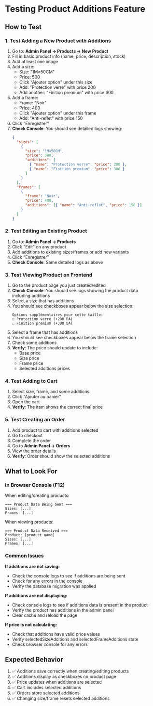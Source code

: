 # Testing Product Additions Feature

## How to Test

### 1. Test Adding a New Product with Additions

1. Go to: **Admin Panel → Products → New Product**
2. Fill in basic product info (name, price, description, stock)
3. Add at least one image
4. Add a size:
   - Size: "1M×50CM"
   - Price: 500
   - Click "Ajouter option" under this size
   - Add: "Protection verre" with price 200
   - Add another: "Finition premium" with price 300
5. Add a frame:
   - Frame: "Noir"
   - Price: 400
   - Click "Ajouter option" under this frame
   - Add: "Anti-reflet" with price 150
6. Click "Enregistrer"
7. **Check Console**: You should see detailed logs showing:
   ```json
   {
     "sizes": [
       {
         "size": "1M×50CM",
         "price": 500,
         "additions": [
           { "name": "Protection verre", "price": 200 },
           { "name": "Finition premium", "price": 300 }
         ]
       }
     ],
     "frames": [
       {
         "frame": "Noir",
         "price": 400,
         "additions": [{ "name": "Anti-reflet", "price": 150 }]
       }
     ]
   }
   ```

### 2. Test Editing an Existing Product

1. Go to: **Admin Panel → Products**
2. Click "Edit" on any product
3. Add additions to existing sizes/frames or add new variants
4. Click "Enregistrer"
5. **Check Console**: Same detailed logs as above

### 3. Test Viewing Product on Frontend

1. Go to the product page you just created/edited
2. **Check Console**: You should see logs showing the product data including additions
3. Select a size that has additions
4. You should see checkboxes appear below the size selection:
   ```
   Options supplémentaires pour cette taille:
   ☐ Protection verre (+200 DA)
   ☐ Finition premium (+300 DA)
   ```
5. Select a frame that has additions
6. You should see checkboxes appear below the frame selection
7. Check some additions
8. **Verify**: The price should update to include:
   - Base price
   - Size price
   - Frame price
   - Selected additions prices

### 4. Test Adding to Cart

1. Select size, frame, and some additions
2. Click "Ajouter au panier"
3. Open the cart
4. **Verify**: The item shows the correct final price

### 5. Test Creating an Order

1. Add product to cart with additions selected
2. Go to checkout
3. Complete the order
4. Go to **Admin Panel → Orders**
5. View the order details
6. **Verify**: Order should show the selected additions

## What to Look For

### In Browser Console (F12)

When editing/creating products:

```
=== Product Data Being Sent ===
Sizes: [...]
Frames: [...]
```

When viewing products:

```
=== Product Data Received ===
Product: [product name]
Sizes: [...]
Frames: [...]
```

### Common Issues

**If additions are not saving:**

- Check the console logs to see if additions are being sent
- Check for any errors in the console
- Verify the database migration was applied

**If additions are not displaying:**

- Check console logs to see if additions data is present in the product
- Verify the product has additions in the admin panel
- Clear cache and reload the page

**If price is not calculating:**

- Check that additions have valid price values
- Verify selectedSizeAdditions and selectedFrameAdditions state
- Check browser console for any errors

## Expected Behavior

1. ✅ Additions save correctly when creating/editing products
2. ✅ Additions display as checkboxes on product page
3. ✅ Price updates when additions are selected
4. ✅ Cart includes selected additions
5. ✅ Orders store selected additions
6. ✅ Changing size/frame resets selected additions
